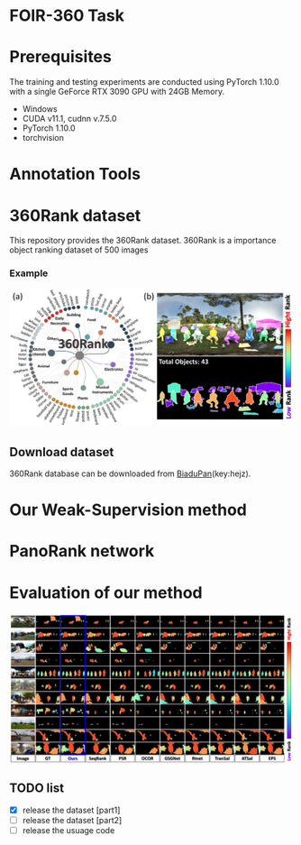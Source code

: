 # FOIR-360 Task
# Prerequisites
The training and testing experiments are conducted using PyTorch 1.10.0 with a single GeForce RTX 3090 GPU with 24GB Memory.
* Windows
* CUDA v11.1, cudnn v.7.5.0
* PyTorch 1.10.0
* torchvision

# Annotation Tools
  
# 360Rank dataset

This repository provides the 360Rank dataset.
360Rank is a importance object ranking dataset of 500 images

### Example

<div align=center><img src="./dataset.png"/></div>

## Download dataset
360Rank database can be downloaded from [BiaduPan](https://pan.baidu.com/s/1uqMPyqj4pznHZc7t4MYhKw)(key:hejz).

# Our Weak-Supervision method


# PanoRank network

# Evaluation of our method
<div align=center><img src="./res.png"/></div>

## TODO list
- [x] release the dataset [part1]
- [ ] release the dataset [part2]
- [ ] release the usuage code

